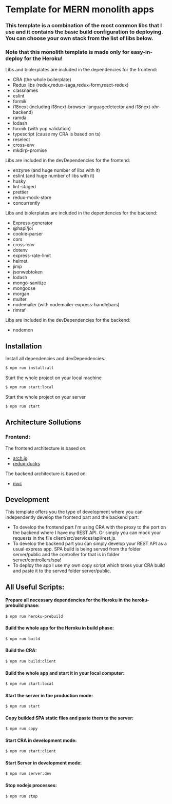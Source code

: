 # Template for MERN monolith apps

### This template is a combination of the most common libs that I use and it contains the basic build configuration to deploying. You can choose your own stack from the list of libs below.
### Note that this monolith template is made only for easy-in-deploy for the Heroku!

Libs and biolerplates are included in the dependencies for the frontend:
  - CRA (the whole boilerplate)
  - Redux libs (redux,redux-saga,redux-form,react-redux)
  - classnames
  - eslint
  - formik
  - i18next (including i18next-browser-languagedetector and i18next-xhr-backend)
  - ramda
  - lodash
  - formik (with yup validation)
  - typescript (cause my CRA is based on ts)
  - reselect
  - cross-env
  - mkdirp-promise

Libs are included in the devDependencies for the frontend:
  - enzyme (and huge number of libs with it)
  - eslint (and huge number of libs with it)
  - husky
  - lint-staged
  - prettier
  - redux-mock-store
  - concurrently

Libs and biolerplates are included in the dependencies for the backend:
  - Express-generator
  - @hapi/joi
  - cookie-parser
  - cors
  - cross-env
  - dotenv
  - express-rate-limit
  - helmet
  - jimp
  - jsonwebtoken
  - lodash
  - mongo-sanitize
  - mongoose
  - morgan
  - multer
  - nodemailer (with nodemailer-express-handlebars)
  - rimraf

Libs are included in the devDependencies for the backend:
  - nodemon

## Installation

Install all dependencies and devDependencies.

```sh
$ npm run install:all
```

Start the whole project on your local machine

```sh
$ npm run start:local
```

Start the whole project on your server

```sh
$ npm run start
```

## Architecture Sollutions

### Frontend:
The frontend architecture is based on:
- [arch.js](https://blog.maddevs.io/best-architecture-for-the-react-project-149b377b379d)
- [redux-ducks](https://medium.com/@matthew.holman/what-is-redux-ducks-46bcb1ad04b7)

The backend architecture is based on:
- [mvc](https://habr.com/ru/post/181772/)

## Development
This template offers you the type of development where you can independently develop the frontend part and the backend part:
  - To develop the frontend part I'm using CRA with the proxy to the port on the backend where I have my REST API. Or simply you can mock your requests in the file client/src/services/api/rest.js.
  - To develop the backend part you can simply develop your REST API as a usual express app. SPA build is being served from the folder server/public and the controller for that is in folder server/controllers/spa!
  - To deploy the app I use my own copy script which takes your CRA build and paste it to the served folder server/public.

## All Useful Scripts:

#### Prepare all necessary dependencies for the Heroku in the heroku-prebuild phase:
```sh
$ npm run heroku-prebuild
```  
#### Build the whole app for the Heroku in build phase:
```sh
$ npm run build
```  
#### Build the CRA:
```sh
$ npm run build:client
```  
#### Build the whole app and start it in your local computer:
```sh
$ npm run start:local
``` 
#### Start the server in the production mode:
```sh
$ npm run start
```  
#### Copy builded SPA static files and paste them to the server:
```sh
$ npm run copy
``` 
#### Start CRA in development mode:
```sh
$ npm run start:client
``` 
#### Start Server in development mode:
```sh
$ npm run server:dev
``` 
#### Stop nodejs processes:
```sh
$ npm run stop
``` 
